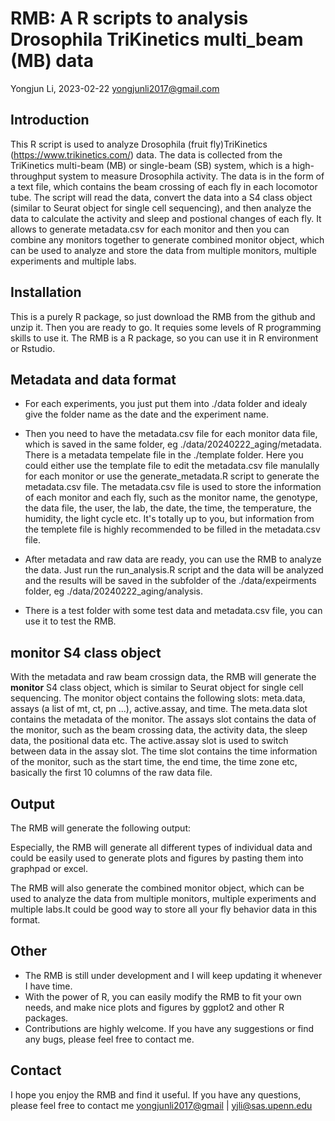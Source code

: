 # RMB: A R scripts to analysis Drosophila TriKinetics multi_beam (MB) data

Yongjun Li, 2023-02-22
<yongjunli2017@gmail.com>

## Introduction

This R script is used to analyze Drosophila (fruit fly)TriKinetics (<https://www.trikinetics.com/>) data. The data is collected from the TriKinetics multi-beam (MB) or single-beam (SB) system, which is a high-throughput system to measure Drosophila activity. The data is in the form of a text file, which contains the beam crossing of each fly in each locomotor tube. The script will read the data, convert the data into a S4 class object (similar to Seurat object for single cell sequencing), and then analyze the data to calculate the activity and sleep and postional changes of each fly. It allows to generate metadata.csv for each monitor and then you can combine any monitors together to generate combined monitor object, which can be used to analyze and store the data from multiple monitors, multiple experiments and multiple labs.

## Installation

This is a purely R package, so just download the RMB from the github and unzip it. Then you are ready to go. It requies some levels of R programming skills to use it. The RMB is a R package, so you can use it in R environment or Rstudio.

## Metadata and data format

- For each experiments, you just put them into ./data folder and idealy give the folder name as the date and the experiment name.

- Then you need to have the metadata.csv file for each monitor data file, which is saved in the same folder, eg ./data/20240222_aging/metadata. There is a metadata tempelate file in the ./template folder. Here you could either use the template file to edit the metadata.csv file manulally for each monitor or use the generate_metadata.R script to generate the metadata.csv file. The metadata.csv file is used to store the information of each monitor and each fly, such as the monitor name, the genotype, the data file, the user, the lab, the date, the time, the temperature, the humidity, the light cycle etc. It's totally up to you, but information from the templete file is highly recommended to be filled in the metadata.csv file.

- After metadata and raw data are ready, you can use the RMB to analyze the data. Just run the run_analysis.R script and the data will be analyzed and the results will be saved in the subfolder of the ./data/expeirments folder, eg ./data/20240222_aging/analysis.

- There is a test folder with some test data and metadata.csv file, you can use it to test the RMB.

## monitor S4 class object

With the metadata and raw beam crossign data, the RMB will generate the **monitor** S4 class object, which is similar to Seurat object for single cell sequencing. The monitor object contains the following slots: meta.data, assays (a list of mt, ct, pn ...), active.assay, and time. The meta.data slot contains the metadata of the monitor. The assays slot contains the data of the monitor, such as the beam crossing data, the activity data, the sleep data, the positional data etc. The active.assay slot is used to switch between data in the assay slot. The time slot contains the time information of the monitor, such as the start time, the end time, the time zone etc, basically the first 10 columns of the raw data file.

## Output

The RMB will generate the following output:

Especially, the RMB will generate all different types of  individual data and could be easily used to generate plots and figures by pasting them into graphpad or excel. 

The RMB will also generate the combined monitor object, which can be used to analyze the data from multiple monitors, multiple experiments and multiple labs.It could be good way to store all your fly behavior data in this format.

## Other

- The RMB is still under development and I will keep updating it whenever I have time.
- With the power of R, you can easily modify the RMB to fit your own needs, and make nice plots and figures by ggplot2 and other R packages.
- Contributions are highly welcome. If you have any suggestions or find any bugs, please feel free to contact me.

## Contact

I hope you enjoy the RMB and find it useful. If you have any questions, please feel free to contact me <yongjunli2017@gmail> | <yjli@sas.upenn.edu>
